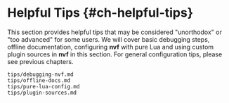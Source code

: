 # Helpful Tips {#ch-helpful-tips}

This section provides helpful tips that may be considered "unorthodox" or "too
advanced" for some users. We will cover basic debugging steps, offline
documentation, configuring **nvf** with pure Lua and using custom plugin sources
in **nvf** in this section. For general configuration tips, please see previous
chapters.

```{=include=} chapters
tips/debugging-nvf.md
tips/offline-docs.md
tips/pure-lua-config.md
tips/plugin-sources.md
```
